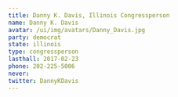 ```yaml
---
title: Danny K. Davis, Illinois Congressperson
name: Danny K. Davis
avatar: /ui/img/avatars/Danny_Davis.jpg
party: democrat
state: illinois
type: congressperson
lasthall: 2017-02-23
phone: 202-225-5006
never: 
twitter: DannyKDavis
---
```


